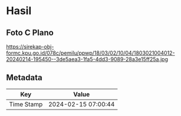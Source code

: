 # Hasil

## Foto C Plano

https://sirekap-obj-formc.kpu.go.id/078c/pemilu/ppwp/18/03/02/10/04/1803021004012-20240214-195450--3de5aea3-1fa5-4dd3-9089-28a3e15ff25a.jpg


## Metadata

| Key        | Value               |
| ---------- | ------------------- |
| Time Stamp | 2024-02-15 07:00:44 |



